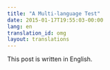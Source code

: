 ```yaml
---
title: "A Multi-language Test"
date: 2015-01-17T19:55:03-00:00
lang: en
translation_id: omg
layout: translations
---
```


This post is written in English.

